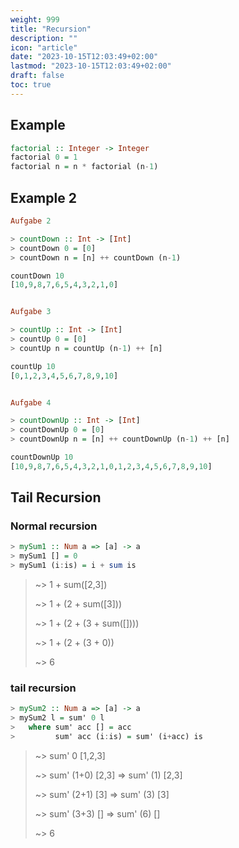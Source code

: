 ```yaml
---
weight: 999
title: "Recursion"
description: ""
icon: "article"
date: "2023-10-15T12:03:49+02:00"
lastmod: "2023-10-15T12:03:49+02:00"
draft: false
toc: true
---
```


## Example

```haskell
factorial :: Integer -> Integer
factorial 0 = 1
factorial n = n * factorial (n-1)
```

## Example 2

```haskell
Aufgabe 2

> countDown :: Int -> [Int]
> countDown 0 = [0]
> countDown n = [n] ++ countDown (n-1)

countDown 10
[10,9,8,7,6,5,4,3,2,1,0]


Aufgabe 3

> countUp :: Int -> [Int]
> countUp 0 = [0]
> countUp n = countUp (n-1) ++ [n]

countUp 10
[0,1,2,3,4,5,6,7,8,9,10]


Aufgabe 4

> countDownUp :: Int -> [Int]
> countDownUp 0 = [0]
> countDownUp n = [n] ++ countDownUp (n-1) ++ [n]

countDownUp 10
[10,9,8,7,6,5,4,3,2,1,0,1,2,3,4,5,6,7,8,9,10]
```

## Tail Recursion

### Normal recursion

```haskell
> mySum1 :: Num a => [a] -> a
> mySum1 [] = 0
> mySum1 (i:is) = i + sum is
```

> ~> 1 + sum([2,3])
> 
> ~> 1 + (2 + sum([3]))
> 
> ~> 1 + (2 + (3 + sum([])))
> 
> ~> 1 + (2 + (3 + 0))
> 
> ~> 6


### tail recursion

```haskell
> mySum2 :: Num a => [a] -> a
> mySum2 l = sum' 0 l
>   where sum' acc [] = acc
>         sum' acc (i:is) = sum' (i+acc) is
```

> ~> sum' 0 [1,2,3]
> 
> ~> sum' (1+0) [2,3] => sum' (1) [2,3]
> 
> ~> sum' (2+1) [3] => sum' (3) [3]
> 
> ~> sum' (3+3) [] => sum' (6) []
> 
> ~> 6

